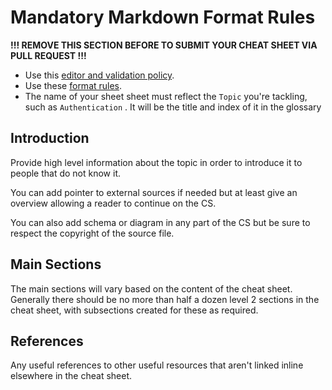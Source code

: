 # Mandatory Markdown Format Rules

**!!! REMOVE THIS SECTION BEFORE TO SUBMIT YOUR CHEAT SHEET VIA PULL REQUEST !!!**

* Use this [editor and validation policy](https://github.com/OWASP/CheatSheetSeries#editor--validation-policy).
* Use these [format rules](https://github.com/OWASP/CheatSheetSeries#conversion-rules).
* The name of your sheet sheet must reflect the `Topic` you're tackling, such as `Authentication` . It will be the title and index of it in the glossary

## Introduction

Provide high level information about the topic in order to introduce it to people that do not know it.

You can add pointer to external sources if needed but at least give an overview allowing a reader to continue on the CS.

You can also add schema or diagram in any part of the CS but be sure to respect the copyright of the source file.

## Main Sections

The main sections will vary based on the content of the cheat sheet. Generally there should be no more than half a dozen level 2 sections in the cheat sheet, with subsections created for these as required.

## References

Any useful references to other useful resources that aren't linked inline elsewhere in the cheat sheet.
